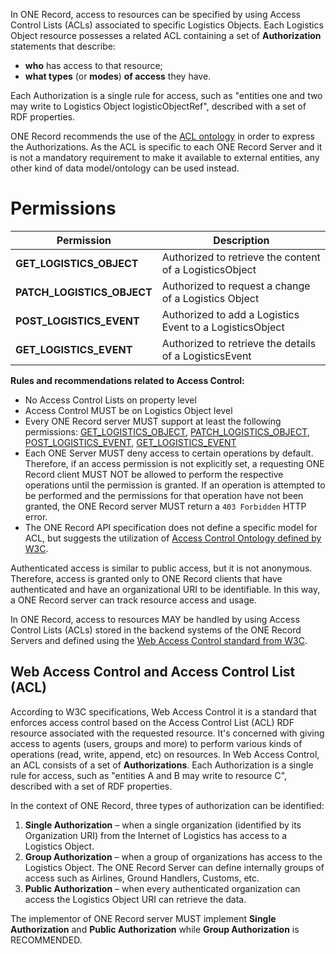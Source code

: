 In ONE Record, access to resources can be specified by using Access Control Lists (ACLs) associated to specific Logistics Objects.
Each Logistics Object resource possesses a related ACL containing a set of **Authorization** statements that describe:

- **who** has access to that resource;
- **what types** (or **modes**) **of access** they have.

Each Authorization is a single rule for access, such as "entities one and two may write to Logistics Object logisticObjectRef", described with a set of RDF properties.

ONE Record recommends the use of the [ACL ontology](https://www.w3.org/ns/auth/acl) in order to express the Authorizations. As the ACL is specific to each ONE Record Server and it is not a mandatory requirement to make it available to external entities, any other kind of data model/ontology can be used instead.

# Permissions

| Permission                      | Description                                                  |
| ------------------------------- |  ----------------------------------------------------------- |
| **GET_LOGISTICS_OBJECT**        | Authorized to retrieve the content of a LogisticsObject      |
| **PATCH_LOGISTICS_OBJECT**      | Authorized to request a change of a Logistics Object         |
| **POST_LOGISTICS_EVENT**        | Authorized to add a Logistics Event to a LogisticsObject     |
| **GET_LOGISTICS_EVENT**         | Authorized to retrieve the details of a LogisticsEvent       |

**Rules and recommendations related to Access Control:**

- No Access Control Lists on property level
- Access Control MUST be on Logistics Object level
- Every ONE Record server MUST support at least the following permissions: [GET_LOGISTICS_OBJECT](https://onerecord.iata.org/ns/api#GET_LOGISTICS_OBJECT), [PATCH_LOGISTICS_OBJECT](https://onerecord.iata.org/ns/api#PATCH_LOGISTICS_OBJECT), [POST_LOGISTICS_EVENT](https://onerecord.iata.org/ns/api#POST_LOGISTICS_EVENT), [GET_LOGISTICS_EVENT](https://onerecord.iata.org/ns/api#GET_LOGISTICS_EVENT)
- Each ONE Server MUST deny access to certain operations by default. Therefore, if an access permission is not explicitly set, a requesting ONE Record client MUST NOT be allowed to perform the respective operations until the permission is granted. If an operation is attempted to be performed and the permissions for that operation have not been granted, the ONE Record server MUST return a `403 Forbidden` HTTP error.
- The ONE Record API specification does not define a specific model for ACL, but suggests the utilization of [Access Control Ontology defined by W3C](https://www.w3.org/ns/auth/acl).

Authenticated access is similar to public access, but it is not anonymous. 
Therefore, access is granted only to ONE Record clients that have authenticated and have an organizational URI to be identifiable. 
In this way, a ONE Record server can track resource access and usage.

In ONE Record, access to resources MAY be handled by using Access Control Lists (ACLs) stored in the backend systems of the ONE Record Servers and defined using the [Web Access Control standard from W3C](https://www.w3.org/wiki/WebAccessControl).

## Web Access Control and Access Control List (ACL)

According to W3C specifications, Web Access Control it is a standard that enforces access control based on the Access Control List (ACL) RDF resource associated with the requested resource. 
It's concerned with giving access to agents (users, groups and more) to perform various kinds of operations (read, write, append, etc) on resources. 
In Web Access Control, an ACL consists of a set of **Authorizations**. 
Each Authorization is a single rule for access, such as "entities A and B may write to resource C", described with a set of RDF properties.

In the context of ONE Record, three types of authorization can be identified:

1. **Single Authorization** – when a single organization (identified by its Organization URI) from the Internet of Logistics has access to a Logistics Object.
2. **Group Authorization** – when a group of organizations has access to the Logistics Object. The ONE Record Server can define internally groups of access such as Airlines, Ground Handlers, Customs, etc.
3. **Public Authorization** – when every authenticated organization can access the Logistics Object URI can retrieve the data.

The implementor of ONE Record server MUST implement **Single Authorization** and **Public Authorization** while **Group Authorization** is RECOMMENDED.


